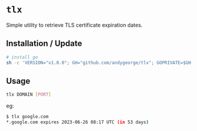 # `tlx`

Simple utility to retrieve TLS certificate expiration dates.

## Installation / Update

```sh
# install go
sh -c 'VERSION="v1.0.0"; GH="github.com/andygeorge/tlx"; GOPRIVATE=$GH go install -v $GH@$VERSION'
```

## Usage

```sh
tlx DOMAIN [PORT]
```

eg:

```sh
$ tlx google.com
*.google.com expires 2023-06-26 08:17 UTC (in 53 days)
```
